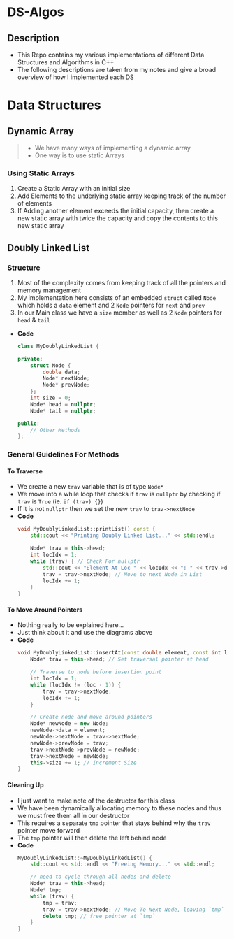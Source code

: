 # DS-Algos

## Description

- This Repo contains my various implementations of different Data Structures and Algorithms in C++
- The following descriptions are taken from my notes and give a broad overview of how I implemented each DS


# Data Structures

## Dynamic Array

> - We have many ways of implementing a dynamic array
> - One way is to use static Arrays

### Using Static Arrays

1. Create a Static Array with an initial size
2. Add Elements to the underlying static array keeping track of the number of elements
3. If Adding another element exceeds the initial capacity, then create a new static array with twice the capacity and copy the contents to this new static array

## Doubly Linked List

### Structure

1. Most of the complexity comes from keeping track of all the pointers and memory management
2. My implementation here consists of an embedded `struct` called `Node` which holds a `data` element and 2 `Node` pointers for `next` and `prev`
3. In our Main class we have a `size` member as well as 2 `Node` pointers for `head` & `tail`
- **Code**
    ```cpp
    class MyDoublyLinkedList {

    private:
        struct Node {
            double data;
            Node* nextNode;
            Node* prevNode;
        };
        int size = 0;
        Node* head = nullptr;
        Node* tail = nullptr;

    public:
        // Other Methods
    };
    ```

### General Guidelines For Methods

#### To Traverse

- We create a new `trav` variable that is of type `Node*`
- We move into a while loop that checks if `trav` is `nullptr` by checking if `trav` is `True` (ie. `if (trav) {}`)
- If it is not `nullptr` then we set the new `trav` to `trav->nextNode`
- **Code**
    ```cpp
    void MyDoublyLinkedList::printList() const {
        std::cout << "Printing Doubly Linked List..." << std::endl;

        Node* trav = this->head;
        int locIdx = 1;
        while (trav) { // Check For nullptr
            std::cout << "Element At Loc " << locIdx << ": " << trav->data << std::endl;
            trav = trav->nextNode; // Move to next Node in List
            locIdx += 1;
        }
    }
    ```

#### To Move Around Pointers

- Nothing really to be explained here...
- Just think about it and use the diagrams above
- **Code**
    ```cpp
    void MyDoublyLinkedList::insertAt(const double element, const int loc) {
        Node* trav = this->head; // Set traversal pointer at head

        // Traverse to node before insertion point
        int locIdx = 1;
        while (locIdx != (loc - 1)) {
            trav = trav->nextNode;
            locIdx += 1;
        }

        // Create node and move around pointers
        Node* newNode = new Node;
        newNode->data = element;
        newNode->nextNode = trav->nextNode;
        newNode->prevNode = trav;
        trav->nextNode->prevNode = newNode;
        trav->nextNode = newNode;
        this->size += 1; // Increment Size
    }
    ```

#### Cleaning Up

- I just want to make note of the destructor for this class
- We have been dynamically allocating memory to these nodes and thus we must free them all in our destructor
- This requires a separate `tmp` pointer that stays behind why the `trav` pointer move forward
- The `tmp` pointer will then delete the left behind node
- **Code**
    ```cpp
    MyDoublyLinkedList::~MyDoublyLinkedList() {
        std::cout << std::endl << "Freeing Memory..." << std::endl;

        // need to cycle through all nodes and delete
        Node* trav = this->head;
        Node* tmp;
        while (trav) {
            tmp = trav;
            trav = trav->nextNode; // Move To Next Node, leaving `tmp` behind
            delete tmp; // free pointer at `tmp`
        }
    }
    ```



